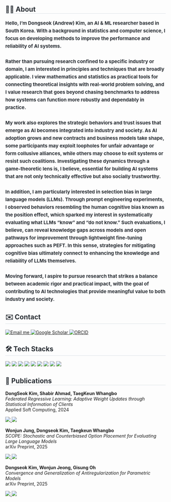 <div style="text-align: left;">
  <h2 style="border-bottom: 1px solid #d8dee4; color: #282d33;"> 🙋‍♂️ About </h2>
  <div style="font-weight: 700; font-size: 15px; text-align: left; color: #282d33; line-height: 1.6;">
    Hello, I’m Dongseok (Andrew) Kim, an AI & ML researcher based in South Korea. With a background in statistics and computer science, I focus on developing methods to improve the performance and reliability of AI systems.<br><br>
    Rather than pursuing research confined to a specific industry or domain, I am interested in principles and techniques that are broadly applicable. I view mathematics and statistics as practical tools for connecting theoretical insights with real-world problem 
    solving, and I value research that goes beyond chasing benchmarks to address how systems can function more robustly and dependably in practice.<br><br>
    My work also explores the strategic behaviors and trust issues that emerge as AI becomes integrated into industry and society. As AI adoption grows and new contracts and business models take shape, some participants may exploit loopholes for unfair advantage or form 
    collusive alliances, while others may choose to exit systems or resist such coalitions. Investigating these dynamics through a game-theoretic lens is, I believe, essential for building AI systems that are not only technically effective but also socially trustworthy.<br><br>
    In addition, I am particularly interested in selection bias in large language models (LLMs). Through prompt engineering experiments, I observed behaviors resembling the human cognitive bias known as the position effect, which sparked my interest in systematically 
    evaluating what LLMs “know” and “do not know.” Such evaluations, I believe, can reveal knowledge gaps across models and open pathways for improvement through lightweight fine-tuning approaches such as PEFT. In this sense, strategies for mitigating cognitive bias 
    ultimately connect to enhancing the knowledge and reliability of LLMs themselves.<br><br>
    Moving forward, I aspire to pursue research that strikes a balance between academic rigor and practical impact, with the goal of contributing to AI technologies that provide meaningful value to both industry and society.
  </div>
</div>

<div style="text-align: left;">
  <h2 style="border-bottom: 1px solid #d8dee4; color: #282d33;"> ✉️ Contact </h2>

  <a href="mailto:jkds5920@gmail.com">
    <img src="https://img.shields.io/badge/Gmail-Email%20me-EA4335?style=flat-square&logo=Gmail&logoColor=white" alt="Email me"/>
  </a>

  <a href="https://scholar.google.com/citations?user=QOt0-48AAAAJ">
    <img src="https://img.shields.io/badge/Google%20Scholar-Profile-4285F4?style=flat-square&logo=googlescholar&logoColor=white" alt="Google Scholar"/>
  </a>

  <a href="https://orcid.org/YOUR_ORCID_ID">
    <img src="https://img.shields.io/badge/ORCID-0009--0006--7853--4207-A6CE39?style=flat-square&logo=orcid&logoColor=white" alt="ORCID"/>
  </a>

</div>

<div style="text-align: left;">
  <h2 style="border-bottom: 1px solid #d8dee4; color: #282d33;"> 🛠️ Tech Stacks </h2>
  <div align="left">
    <img src="https://img.shields.io/badge/Github-181717?style=flat-square&logo=Github&logoColor=white">
    <img src="https://img.shields.io/badge/Keras-D00000?style=flat-square&logo=Keras&logoColor=white">
    <img src="https://img.shields.io/badge/NumPy-013243?style=flat-square&logo=numpy&logoColor=white">
    <img src="https://img.shields.io/badge/pandas-150458?style=flat-square&logo=pandas&logoColor=white">
    <img src="https://img.shields.io/badge/Python-3776AB?style=flat-square&logo=Python&logoColor=white">
    <img src="https://img.shields.io/badge/PyTorch-EE4C2C?style=flat-square&logo=PyTorch&logoColor=white">
    <img src="https://img.shields.io/badge/R-276DC3?style=flat-square&logo=R&logoColor=white">
    <img src="https://img.shields.io/badge/scikit--learn-F7931E?style=flat-square&logo=scikit-learn&logoColor=white">
    <img src="https://img.shields.io/badge/Tensorflow-FF6F00?style=flat-square&logo=Tensorflow&logoColor=white">
  </div>
</div>

<div style="text-align: left;">
  <h2 style="border-bottom: 1px solid #d8dee4; color: #282d33;"> 📄 Publications </h2>
  
  <div align="left" style="margin-bottom: 15px;">
    <p><b>DongSeok Kim, Shabir Ahmad, TaegKeun Whangbo</b><br>
    <i>Federated Regressive Learning: Adaptive Weight Updates through Statistical Information of Clients</i><br>
    <span>Applied Soft Computing, 2024</span></p>
    <a href="https://doi.org/10.1016/j.asoc.2024.112043">
      <img src="https://img.shields.io/badge/Journal-Applied%20Soft%20Computing-blue?style=flat-square">
    </a>
    <img src="https://img.shields.io/badge/%20Repository-coming%20soon-lightgrey?style=flat-square">
  </div>

  <div align="left" style="margin-bottom: 15px;">
    <p><b>Wonjun Jung, Dongseok Kim, Taegkeun Whangbo</b><br>
    <i>SCOPE: Stochastic and Counterbiased Option Placement for Evaluating Large Language Models</i><br>
    <span>arXiv Preprint, 2025</span></p>
    <a href="https://arxiv.org/abs/2507.18182">
      <img src="https://img.shields.io/badge/arXiv-Preprint-B31B1B?style=flat-square&logo=arxiv&logoColor=white">
    </a>
    <a href="https://github.com/WonjunJeong97/SCOPE">
      <img src="https://img.shields.io/badge/%20Repository-181717?style=flat-square&logo=github&logoColor=white">
    </a>
  </div>

  <div align="left">
    <p><b>Dongseok Kim, Wonjun Jeong, Gisung Oh</b><br>
    <i>Convergence and Generalization of Antiregularization for Parametric Models</i><br>
    <span>arXiv Preprint, 2025</span></p>
    <a href="https://arxiv.org/abs/2508.17412">
      <img src="https://img.shields.io/badge/arXiv-Preprint-B31B1B?style=flat-square&logo=arxiv&logoColor=white">
    </a>
    <a href="https://github.com/AndrewKim1997/anti-regularization-parametric-models">
      <img src="https://img.shields.io/badge/%20Repository-181717?style=flat-square&logo=github&logoColor=white">
    </a>
  </div>

</div>

